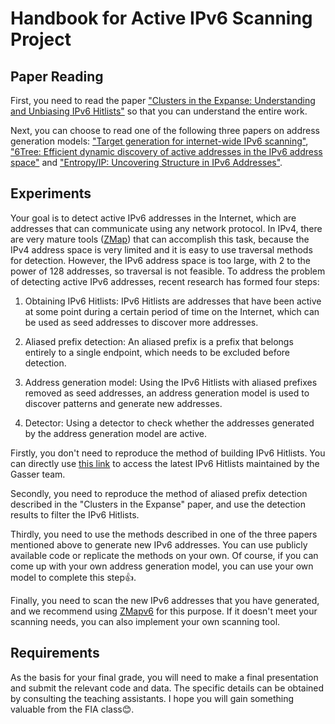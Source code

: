 # Handbook for Active IPv6 Scanning Project

## Paper Reading
First, you need to read the paper ["Clusters in the Expanse: Understanding and Unbiasing IPv6 Hitlists"](https://dl.acm.org/doi/abs/10.1145/3278532.3278564) so that you can understand the entire work. 

Next, you can choose to read one of the following three papers on address generation models: ["Target generation for internet-wide IPv6 scanning"](https://dl.acm.org/doi/abs/10.1145/3131365.3131405), ["6Tree: Efficient dynamic discovery of active addresses in the IPv6 address space"](https://www.sciencedirect.com/science/article/abs/pii/S1389128618312003) and ["Entropy/IP: Uncovering Structure in IPv6 Addresses"](https://dl.acm.org/doi/abs/10.1145/2987443.2987445). 

## Experiments
Your goal is to detect active IPv6 addresses in the Internet, which are addresses that can communicate using any network protocol. In IPv4, there are very mature tools ([ZMap](https://github.com/zmap/zmap)) that can accomplish this task, because the IPv4 address space is very limited and it is easy to use traversal methods for detection. However, the IPv6 address space is too large, with 2 to the power of 128 addresses, so traversal is not feasible. To address the problem of detecting active IPv6 addresses, recent research has formed four steps:

1. Obtaining IPv6 Hitlists: IPv6 Hitlists are addresses that have been active at some point during a certain period of time on the Internet, which can be used as seed addresses to discover more addresses.

2. Aliased prefix detection: An aliased prefix is a prefix that belongs entirely to a single endpoint, which needs to be excluded before detection.

3. Address generation model: Using the IPv6 Hitlists with aliased prefixes removed as seed addresses, an address generation model is used to discover patterns and generate new addresses.

4. Detector: Using a detector to check whether the addresses generated by the address generation model are active.

Firstly, you don't need to reproduce the method of building IPv6 Hitlists. You can directly use [this link](https://ruifeng-li-at-tsinghua-edu-cn:9402106ffd3e@alcatraz.net.in.tum.de/ipv6-hitlist-service/registered/) to access the latest IPv6 Hitlists maintained by the Gasser team.

Secondly, you need to reproduce the method of aliased prefix detection described in the "Clusters in the Expanse" paper, and use the detection results to filter the IPv6 Hitlists.

Thirdly, you need to use the methods described in one of the three papers mentioned above to generate new IPv6 addresses. You can use publicly available code or replicate the methods on your own. Of course, if you can come up with your own address generation model, you can use your own model to complete this step👍.

Finally, you need to scan the new IPv6 addresses that you have generated, and we recommend using [ZMapv6](https://github.com/tumi8/zmap) for this purpose. If it doesn't meet your scanning needs, you can also implement your own scanning tool.

## Requirements
As the basis for your final grade, you will need to make a final presentation and submit the relevant code and data. The specific details can be obtained by consulting the teaching assistants. I hope you will gain something valuable from the FIA class😊.
